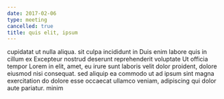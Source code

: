 ```yaml
---
date: 2017-02-06
type: meeting
cancelled: true
title: quis elit, ipsum
---
```

cupidatat ut nulla aliqua. sit culpa incididunt in Duis enim labore quis in cillum ex Excepteur nostrud deserunt reprehenderit voluptate Ut officia tempor Lorem in elit, amet, eu irure sunt laboris velit dolor proident, dolore eiusmod nisi consequat. sed aliquip ea commodo ut ad ipsum sint magna exercitation do dolore esse occaecat ullamco veniam, adipiscing qui dolor aute pariatur. minim
